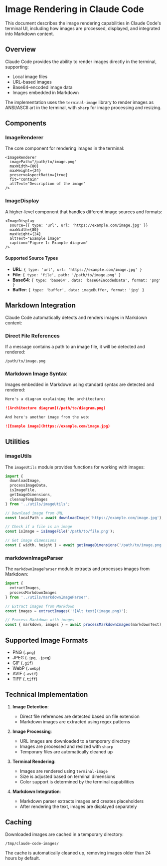 # Image Rendering in Claude Code

This document describes the image rendering capabilities in Claude Code's terminal UI, including how images are processed, displayed, and integrated into Markdown content.

## Overview

Claude Code provides the ability to render images directly in the terminal, supporting:

- Local image files
- URL-based images
- Base64-encoded image data
- Images embedded in Markdown

The implementation uses the `terminal-image` library to render images as ANSI/ASCII art in the terminal, with `sharp` for image processing and resizing.

## Components

### ImageRenderer

The core component for rendering images in the terminal:

```tsx
<ImageRenderer
  imagePath="/path/to/image.png"
  maxWidth={80}
  maxHeight={24}
  preserveAspectRatio={true}
  fit="contain"
  altText="Description of the image"
/>
```

### ImageDisplay

A higher-level component that handles different image sources and formats:

```tsx
<ImageDisplay
  source={{ type: 'url', url: 'https://example.com/image.jpg' }}
  maxWidth={80}
  maxHeight={24}
  altText="Example image"
  caption="Figure 1: Example diagram"
/>
```

#### Supported Source Types

- **URL**: `{ type: 'url', url: 'https://example.com/image.jpg' }`
- **File**: `{ type: 'file', path: '/path/to/image.png' }`
- **Base64**: `{ type: 'base64', data: 'base64EncodedData', format: 'png' }`
- **Buffer**: `{ type: 'buffer', data: imageBuffer, format: 'jpg' }`

## Markdown Integration

Claude Code automatically detects and renders images in Markdown content:

### Direct File References

If a message contains a path to an image file, it will be detected and rendered:

```
/path/to/image.png
```

### Markdown Image Syntax

Images embedded in Markdown using standard syntax are detected and rendered:

```markdown
Here's a diagram explaining the architecture:

![Architecture diagram](/path/to/diagram.png)

And here's another image from the web:

![Example image](https://example.com/image.jpg)
```

## Utilities

### imageUtils

The `imageUtils` module provides functions for working with images:

```typescript
import { 
  downloadImage, 
  processImageData,
  isImageFile,
  getImageDimensions,
  cleanupTempImages
} from '../utils/imageUtils';

// Download image from URL
const localPath = await downloadImage('https://example.com/image.jpg');

// Check if a file is an image
const isImage = isImageFile('/path/to/file.png');

// Get image dimensions
const { width, height } = await getImageDimensions('/path/to/image.png');
```

### markdownImageParser

The `markdownImageParser` module extracts and processes images from Markdown:

```typescript
import { 
  extractImages, 
  processMarkdownImages 
} from '../utils/markdownImageParser';

// Extract images from Markdown
const images = extractImages('![Alt text](image.png)');

// Process Markdown with images
const { markdown, images } = await processMarkdownImages(markdownText);
```

## Supported Image Formats

- PNG (`.png`)
- JPEG (`.jpg`, `.jpeg`)
- GIF (`.gif`)
- WebP (`.webp`)
- AVIF (`.avif`)
- TIFF (`.tiff`)

## Technical Implementation

1. **Image Detection**: 
   - Direct file references are detected based on file extension
   - Markdown images are extracted using regex patterns

2. **Image Processing**:
   - URL images are downloaded to a temporary directory
   - Images are processed and resized with `sharp`
   - Temporary files are automatically cleaned up

3. **Terminal Rendering**:
   - Images are rendered using `terminal-image`
   - Size is adjusted based on terminal dimensions
   - Color support is determined by the terminal capabilities

4. **Markdown Integration**:
   - Markdown parser extracts images and creates placeholders
   - After rendering the text, images are displayed separately

## Caching

Downloaded images are cached in a temporary directory:

```
/tmp/claude-code-images/
```

The cache is automatically cleaned up, removing images older than 24 hours by default.